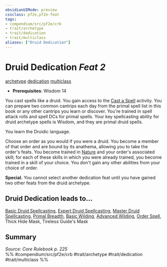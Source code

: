 ```yaml
---
obsidianUIMode: preview
cssclass: pf2e,pf2e-feat
tags:
- compendium/src/pf2e/crb
- trait/archetype
- trait/dedication
- trait/multiclass
aliases: ["Druid Dedication"]
---
```

# Druid Dedication  *Feat 2*  
[archetype](/rules/traits/archetype.md)  [dedication](/rules/traits/dedication.md)  [multiclass](/rules/traits/multiclass.md)  

- **Prerequisites**: Wisdom 14

You cast spells like a druid. You gain access to the [Cast a Spell](/rules/actions/cast-a-spell.md) activity. You can prepare two common cantrips each day from the primal spell list in this book or any other cantrips you learn or discover. You're trained in spell attack rolls and spell DCs for primal spells. Your key spellcasting ability for druid archetype spells is Wisdom, and they are primal druid spells.

You learn the Druidic language.

Choose an order as you would if you were a druid. You become a member of that order and are bound by its anathema, allowing you to take the order's feats. You become trained in [Nature](/compendium/skills.md#Nature) and your order's associated skill; for each of these skills in which you were already trained, you become trained in a skill of your choice. You don't gain any other abilities from your choice of order.

**Special.** You cannot select another dedication feat until you have gained two other feats from the druid archetype.

## Druid Dedication leads to...

[Basic Druid Spellcasting](/compendium/feats/basic-druid-spellcasting.md), [Expert Druid Spellcasting](/compendium/feats/expert-druid-spellcasting.md), [Master Druid Spellcasting](/compendium/feats/master-druid-spellcasting.md), [Primal Breadth](/compendium/feats/primal-breadth.md), [Basic Wilding](/compendium/feats/basic-wilding.md), [Advanced Wilding](/compendium/feats/advanced-wilding.md), [Order Spell](/compendium/feats/order-spell.md), Thick Hide Mask, Tireless Guide's Mask

## Summary

*Source: Core Rulebook p. 225*  
%% #compendium/src/pf2e/crb #trait/archetype #trait/dedication #trait/multiclass %%